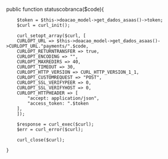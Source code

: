  public function statuscobranca($code){
        


       
        $token = $this->doacao_model->get_dados_asaas()->token;
        $curl = curl_init();

        curl_setopt_array($curl, [
        CURLOPT_URL => $this->doacao_model->get_dados_asaas()->CURLOPT_URL."payments/".$code,
        CURLOPT_RETURNTRANSFER => true,
        CURLOPT_ENCODING => "",
        CURLOPT_MAXREDIRS => 40,
        CURLOPT_TIMEOUT => 30,
        CURLOPT_HTTP_VERSION => CURL_HTTP_VERSION_1_1,
        CURLOPT_CUSTOMREQUEST => "POST",
        CURLOPT_SSL_VERIFYPEER => 0,
        CURLOPT_SSL_VERIFYHOST => 0,
        CURLOPT_HTTPHEADER => [
            "accept: application/json",
            "access_token: ".$token 
        ],
        ]);

        $response = curl_exec($curl);
        $err = curl_error($curl);

        curl_close($curl);

    }
